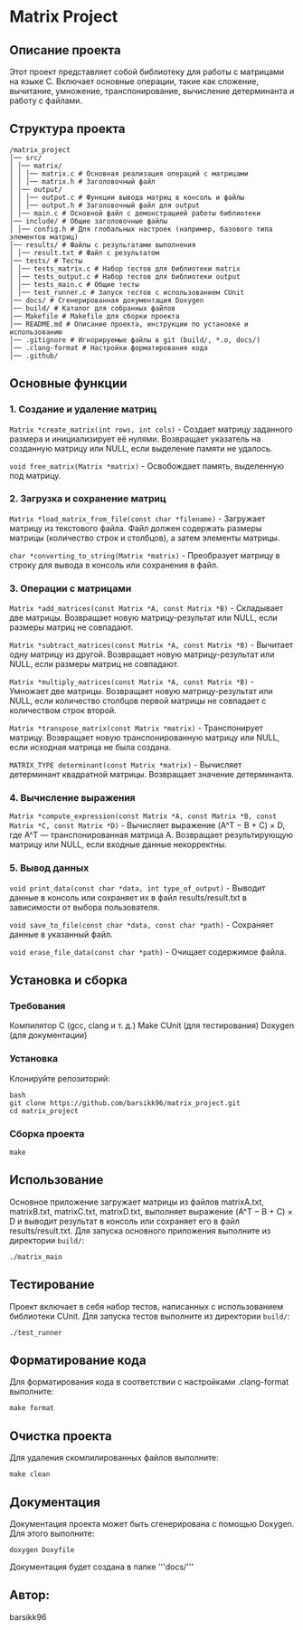 # Matrix Project

## Описание проекта
Этот проект представляет собой библиотеку для работы с матрицами на языке C. Включает основные операции, такие как сложение, вычитание, умножение, транспонирование, вычисление детерминанта и работу с файлами.

## Структура проекта
```
/matrix_project 
│── src/ 
│ │── matrix/ 
│ │ │── matrix.c # Основная реализация операций с матрицами 
│ │ │── matrix.h # Заголовочный файл 
│ │── output/ 
│ │ │── output.c # Функции вывода матриц в консоль и файлы 
│ │ │── output.h # Заголовочный файл для output 
│ │── main.c # Основной файл с демонстрацией работы библиотеки 
│── include/ # Общие заголовочные файлы 
│ │── config.h # Для глобальных настроек (например, базового типа элементов матриц) 
│── results/ # Файлы с результатами выполнения 
│ │── result.txt # Файл с результатом 
│── tests/ # Тесты 
│ │── tests_matrix.c # Набор тестов для библиотеки matrix 
│ │── tests_output.c # Набор тестов для библиотеки output 
│ │── tests_main.c # Общие тесты 
│ │── test_runner.c # Запуск тестов с использованием CUnit 
│── docs/ # Сгенерированная документация Doxygen 
│── build/ # Каталог для собранных файлов 
│── Makefile # Makefile для сборки проекта 
│── README.md # Описание проекта, инструкции по установке и использованию 
│── .gitignore # Игнорируемые файлы в git (build/, *.o, docs/) 
│── .clang-format # Настройки форматирования кода 
│── .github/ 
```

## Основные функции
### 1. Создание и удаление матриц
```Matrix *create_matrix(int rows, int cols)``` - Создает матрицу заданного размера и инициализирует её нулями. Возвращает указатель на созданную матрицу или NULL, если выделение памяти не удалось.

```void free_matrix(Matrix *matrix)``` - Освобождает память, выделенную под матрицу.

### 2. Загрузка и сохранение матриц
```Matrix *load_matrix_from_file(const char *filename)``` - Загружает матрицу из текстового файла. Файл должен содержать размеры матрицы (количество строк и столбцов), а затем элементы матрицы.

```char *converting_to_string(Matrix *matrix)``` - Преобразует матрицу в строку для вывода в консоль или сохранения в файл.

### 3. Операции с матрицами
```Matrix *add_matrices(const Matrix *A, const Matrix *B)``` - Складывает две матрицы. Возвращает новую матрицу-результат или NULL, если размеры матриц не совпадают.

```Matrix *subtract_matrices(const Matrix *A, const Matrix *B)``` - Вычитает одну матрицу из другой. Возвращает новую матрицу-результат или NULL, если размеры матриц не совпадают.

```Matrix *multiply_matrices(const Matrix *A, const Matrix *B)``` - Умножает две матрицы. Возвращает новую матрицу-результат или NULL, если количество столбцов первой матрицы не совпадает с количеством строк второй.

```Matrix *transpose_matrix(const Matrix *matrix)``` - Транспонирует матрицу. Возвращает новую транспонированную матрицу или NULL, если исходная матрица не была создана.

```MATRIX_TYPE determinant(const Matrix *matrix)``` - Вычисляет детерминант квадратной матрицы. Возвращает значение детерминанта.

### 4. Вычисление выражения
```Matrix *compute_expression(const Matrix *A, const Matrix *B, const Matrix *C, const Matrix *D)``` - Вычисляет выражение (A^T − B + C) × D, где A^T — транспонированная матрица A. Возвращает результирующую матрицу или NULL, если входные данные некорректны.

### 5. Вывод данных
```void print_data(const char *data, int type_of_output)``` - Выводит данные в консоль или сохраняет их в файл results/result.txt в зависимости от выбора пользователя.

```void save_to_file(const char *data, const char *path)``` - Сохраняет данные в указанный файл.

```void erase_file_data(const char *path)``` - Очищает содержимое файла.

## Установка и сборка
### Требования
Компилятор C (gcc, clang и т. д.)
Make
CUnit (для тестирования)
Doxygen (для документации)

### Установка
Клонируйте репозиторий:
```
bash
git clone https://github.com/barsikk96/matrix_project.git
cd matrix_project
```
### Сборка проекта
```
make
``` 

## Использование
Основное приложение загружает матрицы из файлов matrixA.txt, matrixB.txt, matrixC.txt, matrixD.txt, выполняет выражение (A^T − B + C) × D и выводит результат в консоль или сохраняет его в файл results/result.txt. Для запуска основного приложения выполните из директории ```build/```:
```
./matrix_main
```

## Тестирование
Проект включает в себя набор тестов, написанных с использованием библиотеки CUnit. Для запуска тестов выполните из директории ```build/```:
```
./test_runner
``` 

## Форматирование кода
Для форматирования кода в соответствии с настройками .clang-format выполните:
```
make format
```

## Очистка проекта
Для удаления скомпилированных файлов выполните:
```
make clean
```

## Документация
Документация проекта может быть сгенерирована с помощью Doxygen. Для этого выполните:
```
doxygen Doxyfile
```
Документация будет создана в папке '''docs/'''

## Автор:
barsikk96


